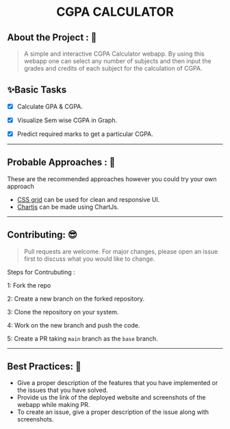 <h1 align="center">CGPA CALCULATOR</h1>

## About the Project : 🎯

> A simple and interactive CGPA Calculator webapp. By using this webapp one can select any number of subjects and then input the grades and credits of each subject for the calculation of CGPA.



##  ✨Basic Tasks
- [x] Calculate GPA & CGPA.
- [x] Visualize Sem wise CGPA in Graph.
- [x] Predict required marks to get a particular CGPA.



---

## Probable Approaches : 💭 
These are the recommended approaches however you could try your own approach
* [CSS grid](https://www.youtube.com/watch?v=jV8B24rSN5o) can be used for clean and responsive UI.
* [Chartjs](https://www.chartjs.org/) can be made using ChartJs.


---

## Contributing: 😎

>Pull requests are welcome. For major changes, please open an issue first to discuss what you would like to change.

Steps for Contrubuting :

1: Fork the repo

2: Create a new branch on the forked repository.

3: Clone the repository on your system.

4: Work on the new branch and push the code.

5: Create a PR taking `main` branch as the `base` branch.

---
## Best Practices: 🥳

* Give a proper description of the features that you have implemented or the issues that you have solved.
* Provide us the link of the deployed website and  screenshots of the webapp while making PR.
* To create an issue, give a proper description of the issue along with screenshots.



